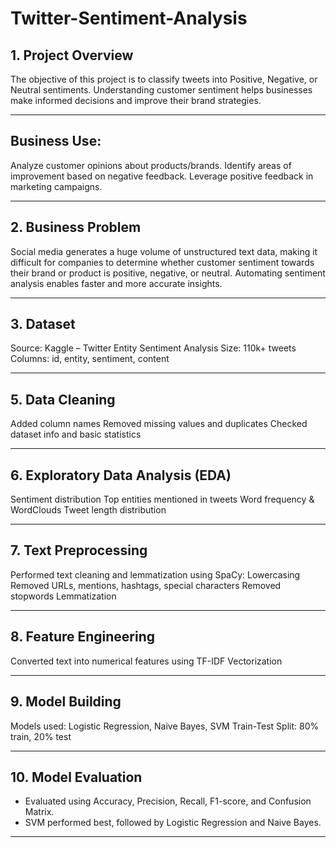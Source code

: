 # Twitter-Sentiment-Analysis
## 1. Project Overview

The objective of this project is to classify tweets into Positive, Negative, or Neutral sentiments. Understanding customer sentiment helps businesses make informed decisions and improve their brand strategies.

---

## Business Use:
Analyze customer opinions about products/brands.
Identify areas of improvement based on negative feedback.
Leverage positive feedback in marketing campaigns.

---

## 2. Business Problem

Social media generates a huge volume of unstructured text data, making it difficult for companies to determine whether customer sentiment towards their brand or product is positive, negative, or neutral. Automating sentiment analysis enables faster and more accurate insights.

---

## 3. Dataset
Source: Kaggle – Twitter Entity Sentiment Analysis
Size: 110k+ tweets
Columns: id, entity, sentiment, content

---

## 5. Data Cleaning
Added column names
Removed missing values and duplicates
Checked dataset info and basic statistics

---

## 6. Exploratory Data Analysis (EDA)
Sentiment distribution
Top entities mentioned in tweets
Word frequency & WordClouds
Tweet length distribution

----

## 7. Text Preprocessing
Performed text cleaning and lemmatization using SpaCy:
Lowercasing
Removed URLs, mentions, hashtags, special characters
Removed stopwords
Lemmatization

---

## 8. Feature Engineering
Converted text into numerical features using TF-IDF Vectorization

---

## 9. Model Building
Models used: Logistic Regression, Naive Bayes, SVM
Train-Test Split: 80% train, 20% test

---

## 10. Model Evaluation
- Evaluated using Accuracy, Precision, Recall, F1-score, and Confusion Matrix.
- SVM performed best, followed by Logistic Regression and Naive Bayes.

---


